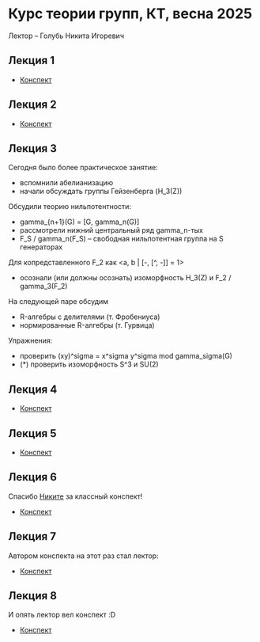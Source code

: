 # Курс теории групп, КТ, весна 2025

Лектор – Голубь Никита Игоревич

## Лекция 1

+ [Конспект](/lection-01.pdf)

## Лекция 2

+ [Конспект](/lection-02.pdf)

## Лекция 3

Сегодня было более практическое занятие:
+ вспомнили абелианизацию
+ начали обсуждать группы Гейзенберга (H_3(Z))

Обсудили теорию нильпотентности:
+ gamma_{n+1}(G) = [G, gamma_n(G)]
+ рассмотрели нижний центральный ряд gamma_n-тых
+ F_S / gamma_n(F_S) – свободная нильпотентная группа на S генераторах

Для копредставленного F_2 как <a, b | [-, [^, -]] = 1>
+ осознали (или должны осознать) изоморфность H_3(Z) и F_2 / gamma_3(F_2)

На следующей паре обсудим
+ R-алгебры с делителями (т. Фробениуса)
+ нормированные R-алгебры (т. Гурвица)

Упражнения:
+ проверить (xy)^sigma = x^sigma y^sigma mod gamma_sigma(G)
+ (*) проверить изоморфность S^3 и SU(2)

## Лекция 4

+ [Конспект](/lection-04.pdf)

## Лекция 5

+ [Конспект](/lection-05.pdf)

## Лекция 6

Спасибо [Никите](https://t.me/Ng6834) за классный конспект!

+ [Конспект](/lection-06-ng.pdf)

## Лекция 7

Автором конспекта на этот раз стал лектор:

+ [Конспект](/lection-07-author.pdf)

## Лекция 8

И опять лектор вел конспект :D

+ [Конспект](/lection-08-author.pdf)
